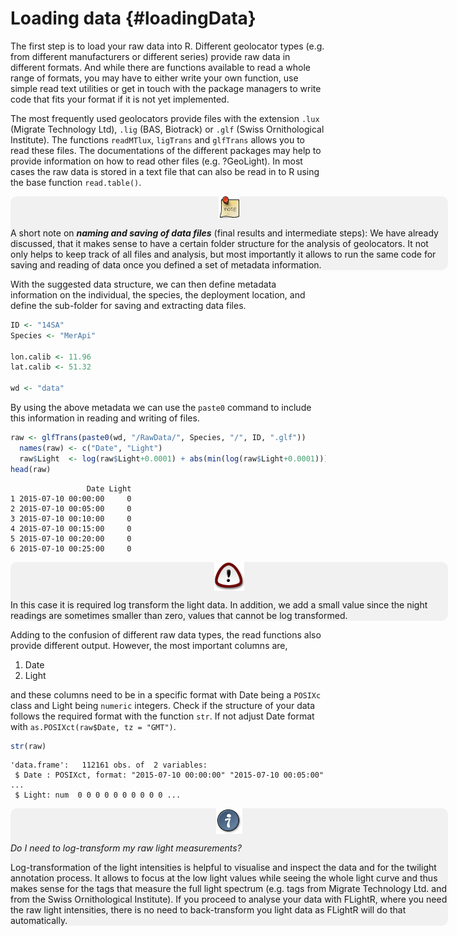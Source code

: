 
# Loading data {#loadingData}



The first step is to load your raw data into R. Different geolocator types (e.g. from different manufacturers or different series) provide raw data in different formats. And while there are functions available to read a whole range of formats, you may have to either write your own function, use simple read text utilities or get in touch with the package managers to write code that fits your format if it is not yet implemented.

The most frequently used geolocators provide files with the extension `.lux` (Migrate Technology Ltd), `.lig` (BAS, Biotrack) or `.glf` (Swiss Ornithological Institute). The functions `readMTlux`, `ligTrans` and `glfTrans` allows you to read these files. The documentations of the different packages may help to provide information on how to read other files (e.g. ?GeoLight). In most cases the raw data is stored in a text file that can also be read in to R using the base function `read.table()`.


<div style="background-color:rgba(0, 0, 0, 0.0470588); border-radius: 10px; text-align:left; vertical-align: middle; padding:6px 2; width: 700px; margin: auto:">

<img src="images/note.png" style="display: block; margin: auto;" />

A short note on ***naming and saving of data files*** (final results and intermediate steps):
We have already discussed, that it makes sense to have a certain folder structure for the analysis of geolocators. It not only helps to keep track of all files and analysis, but most importantly it allows to run the same code for saving and reading of data once you defined a set of metadata information.
</div>

With the suggested data structure, we can then define metadata information on the individual, the species, the deployment location, and define the sub-folder for saving and extracting data files.


```r
ID <- "14SA"
Species <- "MerApi"

lon.calib <- 11.96
lat.calib <- 51.32

wd <- "data"
```

By using the above metadata we can use the `paste0` command to include this information in reading and writing of files.


```r
raw <- glfTrans(paste0(wd, "/RawData/", Species, "/", ID, ".glf"))
  names(raw) <- c("Date", "Light")
  raw$Light  <- log(raw$Light+0.0001) + abs(min(log(raw$Light+0.0001)))
head(raw)
```

```
                 Date Light
1 2015-07-10 00:00:00     0
2 2015-07-10 00:05:00     0
3 2015-07-10 00:10:00     0
4 2015-07-10 00:15:00     0
5 2015-07-10 00:20:00     0
6 2015-07-10 00:25:00     0
```

<div style="background-color:rgba(0, 0, 0, 0.0470588); border-radius: 10px; text-align:left; vertical-align: middle; padding:6px 2; width: 700px; margin: auto:">
<img src="images/important.png" style="display: block; margin: auto;" />

In this case it is required log transform the light data. In addition, we add a small value since the night readings are sometimes smaller than zero, values that cannot be log transformed.
</div>

Adding to the confusion of different raw data types, the read functions also provide different output. However, the most important columns are,

1. Date
2. Light

and these columns need to be in a specific format with Date being a `POSIXc` class and Light being `numeric` integers. Check if the structure of your data follows the required format with the function `str`. If not adjust Date format with `as.POSIXct(raw$Date, tz = "GMT")`.


```r
str(raw)
```

```
'data.frame':	112161 obs. of  2 variables:
 $ Date : POSIXct, format: "2015-07-10 00:00:00" "2015-07-10 00:05:00" ...
 $ Light: num  0 0 0 0 0 0 0 0 0 0 ...
```

<div style="background-color:rgba(0, 0, 0, 0.0470588); border-radius: 10px; text-align:left; vertical-align: middle; padding:6px 2; width: 700px; margin: auto:">
<img src="images/tip.png" style="display: block; margin: auto;" />

_Do I need to log-transform my raw light measurements?_
  
Log-transformation of the light intensities is helpful to visualise and inspect the data and for the twilight annotation process. It allows to focus at the low light values while seeing the whole light curve and thus makes sense for the tags that measure the full light spectrum (e.g. tags from Migrate Technology Ltd. and from the Swiss Ornithological Institute). If you proceed to analyse your data with FLightR, where you need the raw light intensities, there is no need to back-transform you light data as FLightR will do that automatically.
</div>

